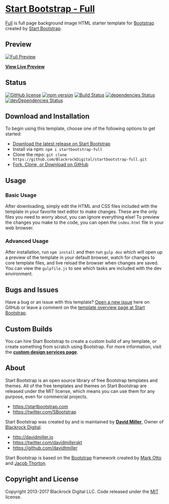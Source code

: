 # [Start Bootstrap - Full](https://startbootstrap.com/template-overviews/full/)

[Full](http://startbootstrap.com/template-overviews/full/) is full page background image HTML starter template for [Bootstrap](http://getbootstrap.com/) created by [Start Bootstrap](http://startbootstrap.com/).

## Preview

[![Full Preview](https://startbootstrap.com/assets/img/templates/full.jpg)](https://blackrockdigital.github.io/startbootstrap-full/)

**[View Live Preview](https://blackrockdigital.github.io/startbootstrap-full/)**

## Status

[![GitHub license](https://img.shields.io/badge/license-MIT-blue.svg)](https://raw.githubusercontent.com/BlackrockDigital/startbootstrap-full/master/LICENSE)
[![npm version](https://img.shields.io/npm/v/startbootstrap-full.svg)](https://www.npmjs.com/package/startbootstrap-full)
[![Build Status](https://travis-ci.org/BlackrockDigital/startbootstrap-full.svg?branch=master)](https://travis-ci.org/BlackrockDigital/startbootstrap-full)
[![dependencies Status](https://david-dm.org/BlackrockDigital/startbootstrap-full/status.svg)](https://david-dm.org/BlackrockDigital/startbootstrap-full)
[![devDependencies Status](https://david-dm.org/BlackrockDigital/startbootstrap-full/dev-status.svg)](https://david-dm.org/BlackrockDigital/startbootstrap-full?type=dev)

## Download and Installation

To begin using this template, choose one of the following options to get started:
* [Download the latest release on Start Bootstrap](https://startbootstrap.com/template-overviews/full/)
* Install via npm: `npm i startbootstrap-full`
* Clone the repo: `git clone https://github.com/BlackrockDigital/startbootstrap-full.git`
* [Fork, Clone, or Download on GitHub](https://github.com/BlackrockDigital/startbootstrap-full)

## Usage

### Basic Usage

After downloading, simply edit the HTML and CSS files included with the template in your favorite text editor to make changes. These are the only files you need to worry about, you can ignore everything else! To preview the changes you make to the code, you can open the `index.html` file in your web browser.

### Advanced Usage

After installation, run `npm install` and then run `gulp dev` which will open up a preview of the template in your default browser, watch for changes to core template files, and live reload the browser when changes are saved. You can view the `gulpfile.js` to see which tasks are included with the dev environment.

## Bugs and Issues

Have a bug or an issue with this template? [Open a new issue](https://github.com/BlackrockDigital/startbootstrap-full/issues) here on GitHub or leave a comment on the [template overview page at Start Bootstrap](http://startbootstrap.com/template-overviews/full/).

## Custom Builds

You can hire Start Bootstrap to create a custom build of any template, or create something from scratch using Bootstrap. For more information, visit the **[custom design services page](https://startbootstrap.com/bootstrap-design-services/)**.

## About

Start Bootstrap is an open source library of free Bootstrap templates and themes. All of the free templates and themes on Start Bootstrap are released under the MIT license, which means you can use them for any purpose, even for commercial projects.

* https://startbootstrap.com
* https://twitter.com/SBootstrap

Start Bootstrap was created by and is maintained by **[David Miller](http://davidmiller.io/)**, Owner of [Blackrock Digital](http://blackrockdigital.io/).

* http://davidmiller.io
* https://twitter.com/davidmillerskt
* https://github.com/davidtmiller

Start Bootstrap is based on the [Bootstrap](http://getbootstrap.com/) framework created by [Mark Otto](https://twitter.com/mdo) and [Jacob Thorton](https://twitter.com/fat).

## Copyright and License

Copyright 2013-2017 Blackrock Digital LLC. Code released under the [MIT](https://github.com/BlackrockDigital/startbootstrap-full/blob/gh-pages/LICENSE) license.
